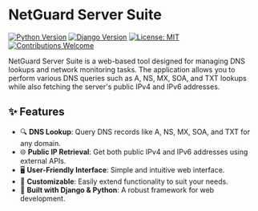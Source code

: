 # NetGuard Server Suite

[![Python Version](https://img.shields.io/badge/python-3.x-blue.svg)](https://www.python.org/downloads/)
[![Django Version](https://img.shields.io/badge/django-5.x-brightgreen.svg)](https://www.djangoproject.com/)
[![License: MIT](https://img.shields.io/badge/License-MIT-yellow.svg)](https://opensource.org/licenses/MIT)
[![Contributions Welcome](https://img.shields.io/badge/contributions-welcome-brightgreen.svg)](https://github.com/username/netguard-server-suite/pulls)

NetGuard Server Suite is a web-based tool designed for managing DNS lookups and network monitoring tasks. The application allows you to perform various DNS queries such as A, NS, MX, SOA, and TXT lookups while also fetching the server's public IPv4 and IPv6 addresses.

## ✨ Features

- 🔍 **DNS Lookup**: Query DNS records like A, NS, MX, SOA, and TXT for any domain.
- 🌐 **Public IP Retrieval**: Get both public IPv4 and IPv6 addresses using external APIs.
- 🖥 **User-Friendly Interface**: Simple and intuitive web interface.
- 🔧 **Customizable**: Easily extend functionality to suit your needs.
- 🐍 **Built with Django & Python**: A robust framework for web development.

